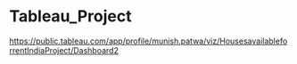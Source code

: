# Tableau_Project
https://public.tableau.com/app/profile/munish.patwa/viz/HousesavailableforrentIndiaProject/Dashboard2
